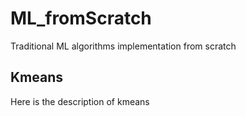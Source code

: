 # ML_fromScratch
Traditional ML algorithms implementation from scratch

## Kmeans
Here is the description of kmeans 
